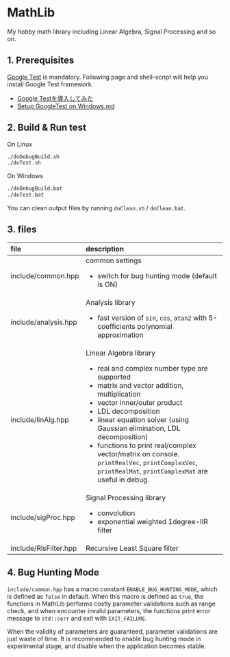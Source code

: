 # MathLib

My hobby math library including Linear Algebra, Signal Processing and so on.

## 1. Prerequisites

[Google Test](https://github.com/google/googletest) is mandatory.
Following page and shell-script will help you install Google Test framework.

* [Google Testを導入してみた](https://qiita.com/y-vectorfield/items/6238cfd2d9c34aefe364)
* [Setup GoogleTest on Windows.md](https://gist.github.com/motchy869/22d873415722a1c10bc77d3f761339dc)

## 2. Build & Run test

On Linux

```sh
./doDebugBuild.sh
./doTest.sh
```

On Windows

```bat
./doDebugBuild.bat
./doTest.bat
```

You can clean output files by running `doClean.sh` / `doClean.bat`.

## 3. files

|file|description|
|:---|:---|
|include/common.hpp|common settings<ul><li>switch for bug hunting mode (default is ON)</li></ul>|
|include/analysis.hpp|Analysis library<ul><li>fast version of `sin`, `cos`, `atan2` with 5-coefficients polynomial approximation</li></ul>|
|include/linAlg.hpp|Linear Algebra library<ul><li>real and complex number type are supported</li><li>matrix and vector addition, multiplication</li><li>vector inner/outer product</li><li>LDL decomposition</li><li>linear equation solver (using Gaussian elimination, LDL decomposition)</li><li>functions to print real/complex vector/matrix on console. `printRealVec`, `printComplexVec`, `printRealMat`, `printComplexMat` are useful in debug.</li></ul>|
|include/sigProc.hpp|Signal Processing library<ul><li>convolution</li><li>exponential weighted 1degree-IIR filter</li></ul>|
|include/RlsFilter.hpp|Recursive Least Square filter|

## 4. Bug Hunting Mode

`include/common.hpp` has a macro constant `ENABLE_BUG_HUNTING_MODE`, which is defined as `false` in default.
When this macro is defined as `true`, the functions in MathLib performs costly parameter validations such as range check, and when encounter invalid parameters, the functions print error message to `std::cerr` and exit with `EXIT_FAILURE`.

When the validity of parameters are guaranteed, parameter validations are just waste of time.
It is recommended to enable bug hunting mode in experimental stage, and disable when the application becomes stable.
